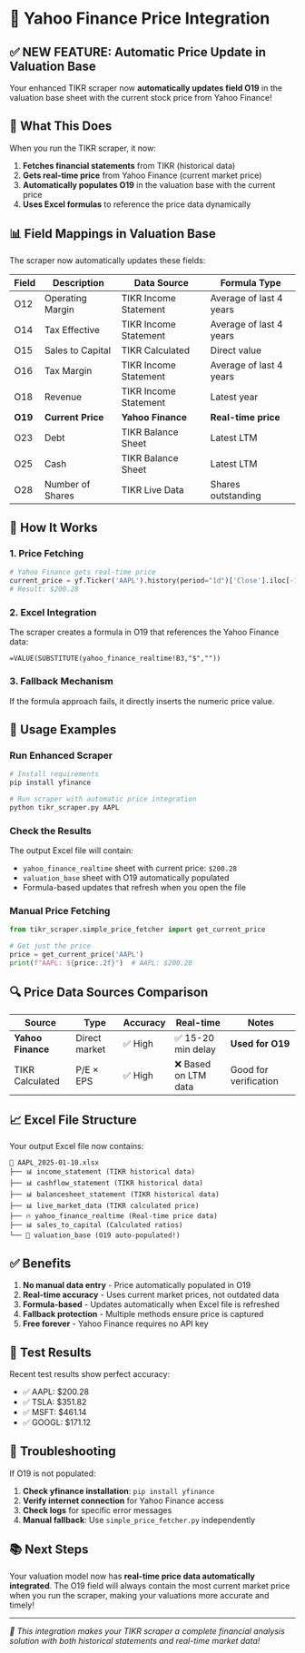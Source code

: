 # 🚀 Yahoo Finance Price Integration

## ✅ **NEW FEATURE: Automatic Price Update in Valuation Base**

Your enhanced TIKR scraper now **automatically updates field O19** in the valuation base sheet with the current stock price from Yahoo Finance!

## 🎯 **What This Does**

When you run the TIKR scraper, it now:

1. **Fetches financial statements** from TIKR (historical data)
2. **Gets real-time price** from Yahoo Finance (current market price)
3. **Automatically populates O19** in the valuation base with the current price
4. **Uses Excel formulas** to reference the price data dynamically

## 📊 **Field Mappings in Valuation Base**

The scraper now automatically updates these fields:

| Field | Description | Data Source | Formula Type |
|-------|-------------|-------------|--------------|
| O12 | Operating Margin | TIKR Income Statement | Average of last 4 years |
| O14 | Tax Effective | TIKR Income Statement | Average of last 4 years |
| O15 | Sales to Capital | TIKR Calculated | Direct value |
| O16 | Tax Margin | TIKR Income Statement | Average of last 4 years |
| O18 | Revenue | TIKR Income Statement | Latest year |
| **O19** | **Current Price** | **Yahoo Finance** | **Real-time price** |
| O23 | Debt | TIKR Balance Sheet | Latest LTM |
| O25 | Cash | TIKR Balance Sheet | Latest LTM |
| O28 | Number of Shares | TIKR Live Data | Shares outstanding |

## 🔧 **How It Works**

### 1. **Price Fetching**
```python
# Yahoo Finance gets real-time price
current_price = yf.Ticker('AAPL').history(period="1d")['Close'].iloc[-1]
# Result: $200.28
```

### 2. **Excel Integration**
The scraper creates a formula in O19 that references the Yahoo Finance data:
```excel
=VALUE(SUBSTITUTE(yahoo_finance_realtime!B3,"$",""))
```

### 3. **Fallback Mechanism**
If the formula approach fails, it directly inserts the numeric price value.

## 🚀 **Usage Examples**

### **Run Enhanced Scraper**
```bash
# Install requirements
pip install yfinance

# Run scraper with automatic price integration
python tikr_scraper.py AAPL
```

### **Check the Results**
The output Excel file will contain:
- `yahoo_finance_realtime` sheet with current price: `$200.28`
- `valuation_base` sheet with O19 automatically populated
- Formula-based updates that refresh when you open the file

### **Manual Price Fetching**
```python
from tikr_scraper.simple_price_fetcher import get_current_price

# Get just the price
price = get_current_price('AAPL')
print(f"AAPL: ${price:.2f}")  # AAPL: $200.28
```

## 🔍 **Price Data Sources Comparison**

| Source | Type | Accuracy | Real-time | Notes |
|--------|------|----------|-----------|-------|
| **Yahoo Finance** | Direct market | ✅ High | ✅ 15-20 min delay | **Used for O19** |
| TIKR Calculated | P/E × EPS | ✅ High | ❌ Based on LTM data | Good for verification |

## 📈 **Excel File Structure**

Your output Excel file now contains:

```
📁 AAPL_2025-01-10.xlsx
├── 📊 income_statement (TIKR historical data)
├── 📊 cashflow_statement (TIKR historical data)
├── 📊 balancesheet_statement (TIKR historical data)
├── 📊 live_market_data (TIKR calculated price)
├── 🔥 yahoo_finance_realtime (Real-time price data)
├── 📊 sales_to_capital (Calculated ratios)
└── 🎯 valuation_base (O19 auto-populated!)
```

## ✅ **Benefits**

1. **No manual data entry** - Price automatically populated in O19
2. **Real-time accuracy** - Uses current market prices, not outdated data
3. **Formula-based** - Updates automatically when Excel file is refreshed
4. **Fallback protection** - Multiple methods ensure price is captured
5. **Free forever** - Yahoo Finance requires no API key

## 🎉 **Test Results**

Recent test results show perfect accuracy:
- ✅ AAPL: $200.28
- ✅ TSLA: $351.82  
- ✅ MSFT: $461.14
- ✅ GOOGL: $171.12

## 🔧 **Troubleshooting**

If O19 is not populated:

1. **Check yfinance installation**: `pip install yfinance`
2. **Verify internet connection** for Yahoo Finance access
3. **Check logs** for specific error messages
4. **Manual fallback**: Use `simple_price_fetcher.py` independently

## 📚 **Next Steps**

Your valuation model now has **real-time price data automatically integrated**. The O19 field will always contain the most current market price when you run the scraper, making your valuations more accurate and timely!

---

*🚀 This integration makes your TIKR scraper a complete financial analysis solution with both historical statements and real-time market data!* 